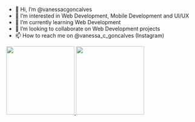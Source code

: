 - 👋 Hi, I’m @vanessacgoncalves
- 👀 I’m interested in Web Development, Mobile Development and UI/UX
- 🌱 I’m currently learning Web Development
- 💞️ I’m looking to collaborate on Web Development projects
- 📫 How to reach me on @vanessa_c_goncalves (Instagram)

<div>
  <a href="https://github.com/vanessacgoncalves">
    <img height="180em" src="https://github-readme-stats.vercel.app/api?username=vanessacgoncalves&show_icons=true&theme=dracula&include_all_commits=true&count_private=true"/>
    <img height="180em" src="https://github-readme-stats.vercel.app/api/top-langs/?username=vanessacgoncalves&layout=compact&langs_count=7&theme=dracula"/>
  </a>
</div>

<!---
vanessacgoncalves/vanessacgoncalves is a ✨ special ✨ repository because its `README.md` (this file) appears on your GitHub profile.
You can click the Preview link to take a look at your changes.
--->
